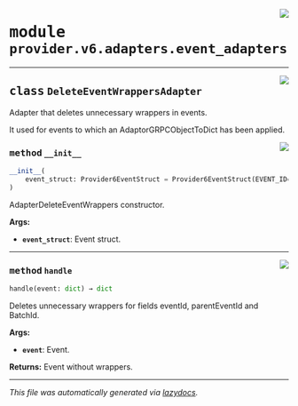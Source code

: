 <!-- markdownlint-disable -->

<a href="../../th2_data_services/provider/v6/adapters/event_adapters.py#L0"><img align="right" style="float:right;" src="https://img.shields.io/badge/-source-cccccc?style=flat-square"></a>

# <kbd>module</kbd> `provider.v6.adapters.event_adapters`






---

<a href="../../th2_data_services/provider/v6/adapters/event_adapters.py#L19"><img align="right" style="float:right;" src="https://img.shields.io/badge/-source-cccccc?style=flat-square"></a>

## <kbd>class</kbd> `DeleteEventWrappersAdapter`
Adapter that deletes unnecessary wrappers in events. 

It used for events to which an AdaptorGRPCObjectToDict has been applied. 

<a href="../../th2_data_services/provider/v6/adapters/event_adapters.py#L25"><img align="right" style="float:right;" src="https://img.shields.io/badge/-source-cccccc?style=flat-square"></a>

### <kbd>method</kbd> `__init__`

```python
__init__(
    event_struct: Provider6EventStruct = Provider6EventStruct(EVENT_ID='eventId', PARENT_EVENT_ID='parentEventId', STATUS='successful', NAME='eventName', TYPE='type', BATCH_ID='batchId', IS_BATCHED='isBatched', EVENT_TYPE='eventType', END_TIMESTAMP='endTimestamp', START_TIMESTAMP='startTimestamp', ATTACHED_MESSAGES_IDS='attachedMessageIds', BODY='body')
)
```

AdapterDeleteEventWrappers constructor. 



**Args:**
 
 - <b>`event_struct`</b>:  Event struct. 




---

<a href="../../th2_data_services/provider/v6/adapters/event_adapters.py#L33"><img align="right" style="float:right;" src="https://img.shields.io/badge/-source-cccccc?style=flat-square"></a>

### <kbd>method</kbd> `handle`

```python
handle(event: dict) → dict
```

Deletes unnecessary wrappers for fields eventId, parentEventId and BatchId. 



**Args:**
 
 - <b>`event`</b>:  Event. 



**Returns:**
 Event without wrappers. 




---

_This file was automatically generated via [lazydocs](https://github.com/ml-tooling/lazydocs)._
